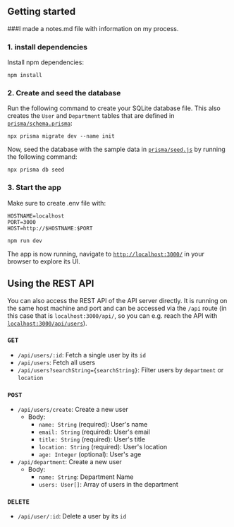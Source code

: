## Getting started

###I made a notes.md file with information on my process.

### 1. install dependencies

Install npm dependencies:
```
npm install
```

### 2. Create and seed the database

Run the following command to create your SQLite database file. This also creates the `User` and `Department` tables that are defined in [`prisma/schema.prisma`](./prisma/schema.prisma):

```
npx prisma migrate dev --name init
```

Now, seed the database with the sample data in [`prisma/seed.js`](./prisma/seed.js) by running the following command:

```
npx prisma db seed 
```


### 3. Start the app
Make sure to create .env file with:

```
HOSTNAME=localhost
PORT=3000
HOST=http://$HOSTNAME:$PORT
```

```
npm run dev
```

The app is now running, navigate to [`http://localhost:3000/`](http://localhost:3000/) in your browser to explore its UI.

## Using the REST API

You can also access the REST API of the API server directly. It is running on the same host machine and port and can be accessed via the `/api` route (in this case that is `localhost:3000/api/`, so you can e.g. reach the API with [`localhost:3000/api/users`](http://localhost:3000/api/feed)).

### `GET`

- `/api/users/:id`: Fetch a single user by its `id`
- `/api/users`: Fetch all users
- `/api/users?searchString={searchString}`: Filter users by `department` or `location`

### `POST`

- `/api/users/create`: Create a new user
  - Body:
    - `name: String` (required): User's name
    - `email: String` (required): User's email
    - `title: String` (required): User's title
    - `location: String` (required): User's location
    - `age: Integer` (optional): User's age
- `/api/department`: Create a new user
  - Body:
    - `name: String`: Department Name
    - `users: User[]`: Array of users in the department

### `DELETE`
  
- `/api/user/:id`: Delete a user by its `id`
